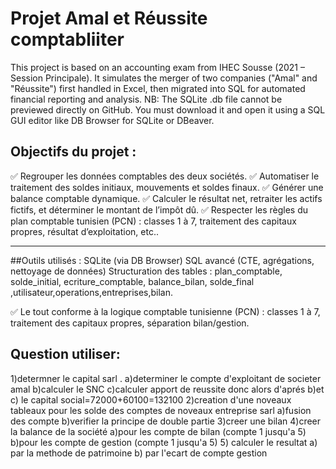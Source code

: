# Projet Amal et Réussite comptabliiter
This project is based on an accounting exam from IHEC Sousse (2021 – Session Principale). It simulates the merger of two companies ("Amal" and "Réussite") first handled in Excel, then migrated into SQL for automated financial reporting and analysis.
NB: The SQLite .db file cannot be previewed directly on GitHub. You must download it and open it using a SQL GUI editor like DB Browser for SQLite or DBeaver.

## Objectifs du projet :

✅ Regrouper les données comptables des deux sociétés.
✅ Automatiser le traitement des soldes initiaux, mouvements et soldes finaux.
✅ Générer une balance comptable dynamique.
✅ Calculer le résultat net, retraiter les actifs fictifs, et déterminer le montant de l’impôt dû.
✅ Respecter les règles du plan comptable tunisien (PCN) : classes 1 à 7, traitement des capitaux propres, résultat d’exploitation, etc..

---

##Outils utilisés :
SQLite (via DB Browser)
SQL avancé (CTE, agrégations, nettoyage de données)
Structuration des tables : plan_comptable, solde_initial, ecriture_comptable, balance_bilan, solde_final ,utilisateur,operations,entreprises,bilan.

✅ Le tout conforme à la logique comptable tunisienne (PCN) : classes 1 à 7, traitement des capitaux propres, séparation bilan/gestion.

## Question utiliser:
1)determner le capital sarl .
  a)determiner le compte d'exploitant de societer amal
  b)calculer le SNC
  c)calculer apport de reussite 
donc alors d'aprés b)et c) le capital social=72000+60100=132100
2)creation d'une noveaux tableaux pour les solde des comptes de noveaux entreprise sarl
  a)fusion des compte 
  b)verifier la principe de double partie 
3)creer une bilan
4)creer la balance de la société
 a)pour les compte de bilan (compte 1 jusqu'a 5)
 b)pour les compte de gestion (compte 1 jusqu'a 5)
5) calculer le resultat
 a) par la methode de patrimoine
 b) par l'ecart de compte gestion
